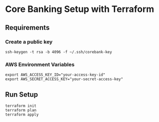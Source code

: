 # Core Banking Setup with Terraform


## Requirements

### Create a public key 
```shell
ssh-keygen -t rsa -b 4096 -f ~/.ssh/corebank-key
```

### AWS Environment Variables
```shell
export AWS_ACCESS_KEY_ID="your-access-key-id"
export AWS_SECRET_ACCESS_KEY="your-secret-access-key"
```

## Run Setup
```shell
terraform init
terraform plan
terraform apply
```